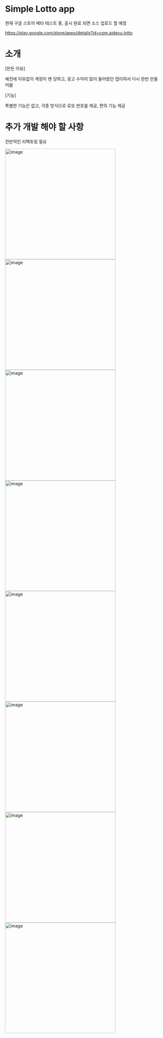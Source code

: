 # Simple Lotto app

현재 구글 스토어 베타 테스트 중, 출시 완료 되면 소스 업로드 할 예정

https://play.google.com/store/apps/details?id=com.aidevu.lotto

# 소개

[만든 이유]

예전에 이유없이 계정이 밴 당하고, 광고 수익이 많이 들어왔던 앱이여서 다시 한번 만들어봄


[기능]

특별한 기능은 없고, 각종 방식으로 로또 번호를 제공, 편의 기능 제공


# 추가 개발 해야 할 사항
전반적인 리팩토링 필요


<img width="363" alt="image" src="https://github.com/xenoager/Simple-Lotto/assets/8413641/8c283d51-e514-40f8-8c97-d5de3324a518">
<img width="363" alt="image" src="https://github.com/xenoager/Simple-Lotto/assets/8413641/ef438c43-d14d-4342-af7b-c5ab44f8dfa2">
<img width="363" alt="image" src="https://github.com/xenoager/Simple-Lotto/assets/8413641/2b47390b-8a3b-4680-a7e2-2b195b287a41">
<img width="363" alt="image" src="https://github.com/xenoager/Simple-Lotto/assets/8413641/154dd0be-7a12-424f-a9d9-873b87239098">
<img width="363" alt="image" src="https://github.com/xenoager/Simple-Lotto/assets/8413641/792b3d77-6b36-48b3-989f-51e3f2721782">
<img width="363" alt="image" src="https://github.com/xenoager/Simple-Lotto/assets/8413641/62a2b67b-ba10-4bad-b4c3-c15d71469e85">
<img width="363" alt="image" src="https://github.com/xenoager/Simple-Lotto/assets/8413641/9b31813d-bff2-4b97-a740-0ce67b3b901d">
<img width="363" alt="image" src="https://github.com/xenoager/Simple-Lotto/assets/8413641/bd38e3b2-240f-4d91-ad58-6665ed4e2abe">
